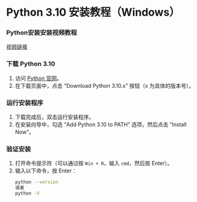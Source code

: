 # Python 3.10 安装教程（Windows）


### Python安装安装视频教程
[视频链接](https://www.youtube.com/watch?v=TWreKchDMWc&t=3s)
### 下载 Python 3.10

1. 访问 [Python 官网](https://www.python.org/downloads/release/python-3100/)。
2. 在下载页面中，点击 “Download Python 3.10.x” 按钮（x 为具体的版本号）。


### 运行安装程序

1. 下载完成后，双击运行安装程序。
2. 在安装向导中，勾选 “Add Python 3.10 to PATH” 选项，然后点击 “Install Now”。

### 验证安装

1. 打开命令提示符（可以通过按 `Win + R`，输入 `cmd`，然后按 Enter）。
2. 输入以下命令，按 Enter：
   ```sh
   python --version 
   或者
   python -V
   ```